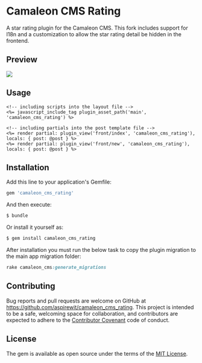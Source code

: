 # Camaleon CMS Rating
A star rating plugin for the Camaleon CMS. 
This fork includes support for I18n and a customization to allow the star rating detail be hidden in the frontend.

## Preview
![](art/preview.png)

## Usage
```erb
<!-- including scripts into the layout file -->
<%= javascript_include_tag plugin_asset_path('main', 'camaleon_cms_rating') %>

<!-- including partials into the post template file -->
<%= render partial: plugin_view('front/index', 'camaleon_cms_rating'), locals: { post: @post } %>
<%= render partial: plugin_view('front/new', 'camaleon_cms_rating'), locals: { post: @post } %>
```

## Installation
Add this line to your application's Gemfile:

```ruby
gem 'camaleon_cms_rating'
```

And then execute:
```bash
$ bundle
```

Or install it yourself as:
```bash
$ gem install camaleon_cms_rating
```

After installation you must run the below task to copy the plugin migration to the main app migration folder:

```ruby
rake camaleon_cms:generate_migrations
```


## Contributing
Bug reports and pull requests are welcome on GitHub at https://github.com/aspirewit/camaleon_cms_rating. This project is intended to be a safe, welcoming space for collaboration, and contributors are expected to adhere to the [Contributor Covenant](http://contributor-covenant.org) code of conduct.

## License
The gem is available as open source under the terms of the [MIT License](http://opensource.org/licenses/MIT).

